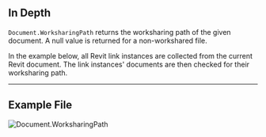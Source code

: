 ## In Depth
`Document.WorksharingPath` returns the worksharing path of the given document. A null value is returned for a non-workshared file.

In the example below, all Revit link instances are collected from the current Revit document. The link instances' documents are then checked for their worksharing path.
___
## Example File

![Document.WorksharingPath](./Revit.Application.Document.WorksharingPath_img.jpg)
